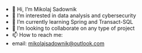 - 👋 Hi, I’m Mikolaj Sadownik
- 👀 I’m interested in data analysis and cybersecurity
- 🌱 I’m currently learning Spring and Transact-SQL
- 💞️ I’m looking to collaborate on any type of project
- 📫 How to reach me:
- email: mikolajsadownik@outlook.com

<!---
mikolajsadownik/mikolajsadownik is a ✨ special ✨ repository because its `README.md` (this file) appears on your GitHub profile.
You can click the Preview link to take a look at your changes.
--->
